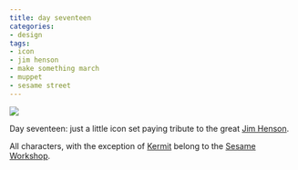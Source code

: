 ```yaml
---
title: day seventeen
categories:
- design
tags:
- icon
- jim henson
- make something march
- muppet
- sesame street
---
```


![](/blog/old-uploads/2012/03/17.png)

Day seventeen: just a little icon set paying tribute to the great [Jim Henson](http://henson.com/).

All characters, with the exception of [Kermit](http://en.wikipedia.org/wiki/Kermit_the_Frog) belong to the [Sesame Workshop](http://www.sesameworkshop.org/).
